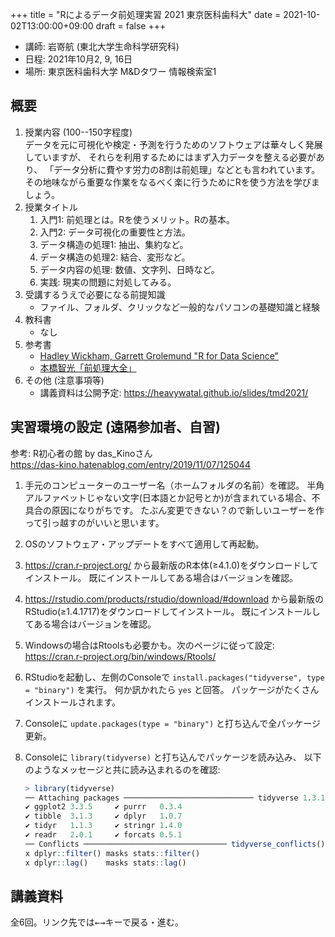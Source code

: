 +++
title = "Rによるデータ前処理実習 2021 東京医科歯科大"
date = 2021-10-02T13:00:00+09:00
draft = false
+++

- 講師: 岩嵜航 (東北大学生命科学研究科)
- 日程: 2021年10月2, 9, 16日
- 場所: 東京医科歯科大学 M&Dタワー 情報検索室1


## 概要

1.  授業内容 (100--150字程度)<br>
    データを元に可視化や検定・予測を行うためのソフトウェアは華々しく発展していますが、
    それらを利用するためにはまず入力データを整える必要があり、
    「データ分析に費やす労力の8割は前処理」などとも言われています。
    その地味ながら重要な作業をなるべく楽に行うためにRを使う方法を学びましょう。
1.  授業タイトル
    1. 入門1: 前処理とは。Rを使うメリット。Rの基本。
    2. 入門2: データ可視化の重要性と方法。
    3. データ構造の処理1: 抽出、集約など。
    4. データ構造の処理2: 結合、変形など。
    5. データ内容の処理: 数値、文字列、日時など。
    6. 実践: 現実の問題に対処してみる。
1.  受講するうえで必要になる前提知識
    - ファイル、フォルダ、クリックなど一般的なパソコンの基礎知識と経験
1.  教科書
    - なし
1.  参考書
    - [Hadley Wickham, Garrett Grolemund "R for Data Science"](https://r4ds.had.co.nz/)
    - [本橋智光「前処理大全」](https://www.amazon.co.jp/dp/4774196479/ref=as_li_ss_tl?ie=UTF8&linkCode=ll1&tag=heavywatal-22&linkId=8a3fd4e9a0c944b1b41242bbab8d147b)
1.  その他 (注意事項等)
    - 講義資料は公開予定: <https://heavywatal.github.io/slides/tmd2021/>


## 実習環境の設定 (遠隔参加者、自習)

参考: R初心者の館 by das_Kinoさん<br>
<https://das-kino.hatenablog.com/entry/2019/11/07/125044>

1.  手元のコンピューターのユーザー名（ホームフォルダの名前）を確認。
    半角アルファベットじゃない文字(日本語とか記号とか)が含まれている場合、不具合の原因になりがちです。
    たぶん変更できない？ので新しいユーザーを作って引っ越すのがいいと思います。
1.  OSのソフトウェア・アップデートをすべて適用して再起動。
1.  <https://cran.r-project.org/>
    から最新版のR本体(≥4.1.0)をダウンロードしてインストール。
    既にインストールしてある場合はバージョンを確認。
1.  <https://rstudio.com/products/rstudio/download/#download>
    から最新版のRStudio(≥1.4.1717)をダウンロードしてインストール。
    既にインストールしてある場合はバージョンを確認。
1.  Windowsの場合はRtoolsも必要かも。次のページに従って設定:<br>
    <https://cran.r-project.org/bin/windows/Rtools/>
1.  RStudioを起動し、左側のConsoleで `install.packages("tidyverse", type = "binary")` を実行。
    何か訊かれたら `yes` と回答。
    パッケージがたくさんインストールされます。
1.  Consoleに `update.packages(type = "binary")` と打ち込んで全パッケージ更新。
1.  Consoleに `library(tidyverse)` と打ち込んでパッケージを読み込み、
    以下のようなメッセージと共に読み込まれるのを確認:

    ```r
    > library(tidyverse)
    ── Attaching packages ───────────────────────────── tidyverse 1.3.1 ──
    ✔ ggplot2 3.3.5     ✔ purrr   0.3.4
    ✔ tibble  3.1.3     ✔ dplyr   1.0.7
    ✔ tidyr   1.1.3     ✔ stringr 1.4.0
    ✔ readr   2.0.1     ✔ forcats 0.5.1
    ── Conflicts ──────────────────────────────── tidyverse_conflicts() ──
    x dplyr::filter() masks stats::filter()
    x dplyr::lag()    masks stats::lag()
    ```


## 講義資料

全6回。リンク先では<kbd>←</kbd><kbd>→</kbd>キーで戻る・進む。

